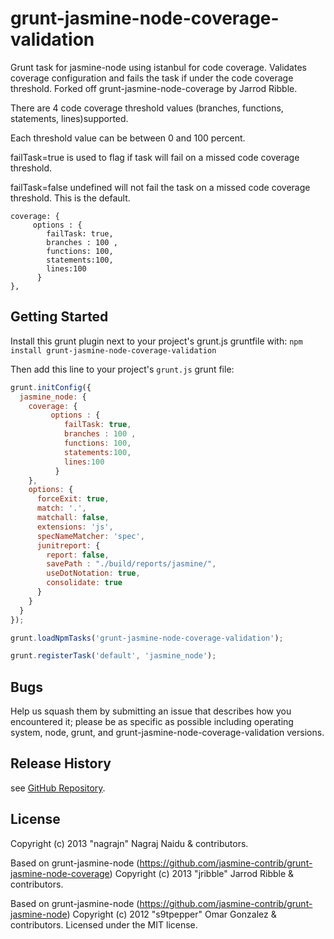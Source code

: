 # grunt-jasmine-node-coverage-validation
Grunt task for jasmine-node using istanbul for code coverage. Validates coverage configuration and fails the task if under the code coverage threshold. Forked off grunt-jasmine-node-coverage by Jarrod Ribble.

There are 4 code coverage threshold values (branches, functions, statements, lines)supported. 

Each threshold value can be between 0 and 100 percent.

failTask=true is used to flag if task will fail on a missed code coverage threshold.

failTask=false undefined will not fail the task on a missed code coverage threshold. This is the default.

    coverage: {
         options : {
            failTask: true,
            branches : 100 ,
            functions: 100,
            statements:100,
            lines:100
          }
    },

## Getting Started
Install this grunt plugin next to your project's grunt.js gruntfile with: `npm install grunt-jasmine-node-coverage-validation`

Then add this line to your project's `grunt.js` grunt file:


```javascript
grunt.initConfig({
  jasmine_node: {
    coverage: {
         options : {
            failTask: true,
            branches : 100 ,
            functions: 100,
            statements:100,
            lines:100
          }
    },
    options: {
      forceExit: true,
      match: '.',
      matchall: false,
      extensions: 'js',
      specNameMatcher: 'spec',
      junitreport: {
        report: false,
        savePath : "./build/reports/jasmine/",
        useDotNotation: true,
        consolidate: true
      }
    }
  }
});

grunt.loadNpmTasks('grunt-jasmine-node-coverage-validation');

grunt.registerTask('default', 'jasmine_node');
```

## Bugs

Help us squash them by submitting an issue that describes how you encountered it; please be as specific as possible including operating system, node, grunt, and grunt-jasmine-node-coverage-validation versions.

## Release History

see [GitHub Repository](grunt-jasmine-node-coverage-validation).

## License
Copyright (c) 2013 "nagrajn" Nagraj Naidu & contributors.

Based on grunt-jasmine-node (https://github.com/jasmine-contrib/grunt-jasmine-node-coverage) 
Copyright (c) 2013 "jribble" Jarrod Ribble & contributors.

Based on grunt-jasmine-node (https://github.com/jasmine-contrib/grunt-jasmine-node) 
Copyright (c) 2012 "s9tpepper" Omar Gonzalez & contributors.
Licensed under the MIT license.
